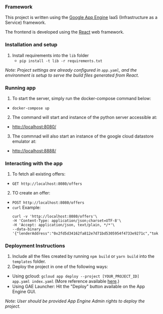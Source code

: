 ### Framework

This project is written using the [Google App Engine](https://cloud.google.com/appengine) IaaS (Infrastructure as a Service) framework.

The frontend is developed using the [React](https://github.com/facebookincubator/create-react-app) web framework.

### Installation and setup

1. Install requirements into the `lib` folder
   * `pip install -t lib -r requirements.txt`

<i>Note: Project settings are already configured in `app.yaml`, and the environment is setup to serve the build files generated from React.</i>

### Running app
1. To start the server, simply run the docker-compose command below:
  * `docker-compose up`
2. The command will start and instance of the python server accessible at:
  * [http://localhost:8080/](http://localhost:8080/)
3. The commnad will also start an instance of the google cloud datastore emulator at:
  * [http://localhost:8888/](http://localhost:8888/)

### Interacting with the app
1. To fetch all existing offers:
  * `GET http://localhost:8080/offers`
2. TO create an offer:
  * `POST http://localhost:8080/offers`
  * `curl` Example:
    ```
    curl -v 'http://localhost:8080/offers'\
    -H 'Content-Type: application/json;charset=UTF-8'\
    -H 'Accept: application/json, text/plain, */*'\
    --data-binary '{"lenderAddress":"0x2fd5d34162fa812e7d71bd5305954f4733e9271c","tokenPair":"OMG/ETH","loanQuantity":0,"loanToken":"OMG","costAmount":100,"costToken":"ETH","ecSignature":"0x65796199fc0d1ee0b599011845a2c54fa4b88051cf10aa2cc34000c6aea9d946010d41fbb1a5ead6d742e06f6a56e45f1773665d0abd084988461ec3424c23011c"}'
    ```

### Deployment Instructions

1. Include all the files created by running `npm build` or `yarn build` into the `templates` folder.
2. Deploy the project in one of the following ways:
  * Using gcloud: `gcloud app deploy --project [YOUR_PROJECT_ID] app.yaml index.yaml` (More reference available [here](https://cloud.google.com/appengine/docs/standard/python/getting-started/deploying-the-application "GAE deployment using gcloud").)
  * Using GAE Launcher: Hit the "Deploy" button available on the App Engine GUI.

<i>Note: User should be provided App Engine Admin rights to deploy the project.</i>
